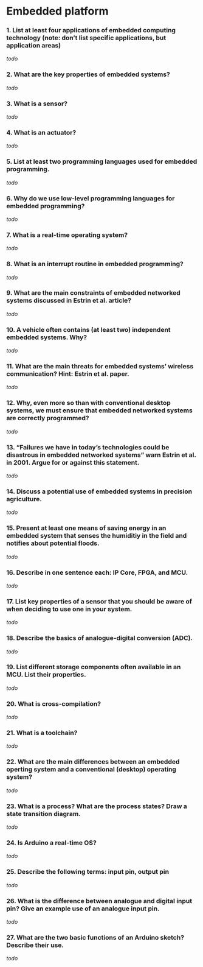 # Embedded platform
### 1. List at least four applications of embedded computing technology (note: don’t list specific applications, but application areas)
*todo*
### 2. What are the key properties of embedded systems?
*todo*
### 3. What is a sensor?
*todo*
### 4. What is an actuator?
*todo*
### 5. List at least two programming languages used for embedded programming.
*todo*
### 6. Why do we use low-level programming languages for embedded programming?
*todo*
### 7. What is a real-time operating system?
*todo*
### 8. What is an interrupt routine in embedded programming?
*todo*
### 9. What are the main constraints of embedded networked systems discussed in Estrin et al. article?
*todo*
### 10. A vehicle often contains (at least two) independent embedded systems. Why?
*todo*
### 11. What are the main threats for embedded systems’ wireless communication? Hint: Estrin et al. paper.
*todo*
### 12. Why, even more so than with conventional desktop systems, we must ensure that embedded networked systems are correctly programmed?
*todo*
### 13. “Failures we have in today’s technologies could be disastrous in embedded networked systems” warn Estrin et al. in 2001. Argue for or against this statement.
*todo*
### 14. Discuss a potential use of embedded systems in precision agriculture.
*todo*
### 15. Present at least one means of saving energy in an embedded system that senses the humiditiy in the field and notifies about potential floods.
*todo*
### 16. Describe in one sentence each: IP Core, FPGA, and MCU.
*todo*
### 17. List key properties of a sensor that you should be aware of when deciding to use one in your system.
*todo*
### 18. Describe the basics of analogue-digital conversion (ADC).
*todo*
### 19. List different storage components often available in an MCU. List their properties.
*todo*
### 20. What is cross-compilation?
*todo*
### 21. What is a toolchain?
*todo*
### 22. What are the main differences between an embedded operting system and a conventional (desktop) operating system?
*todo*
### 23. What is a process? What are the process states? Draw a state transition diagram.
*todo*
### 24. Is Arduino a real-time OS?
*todo*
### 25. Describe the following terms: input pin, output pin
*todo*
### 26. What is the difference between analogue and digital input pin? Give an example use of an analogue input pin.
*todo*
### 27. What are the two basic functions of an Arduino sketch? Describe their use.
*todo*
